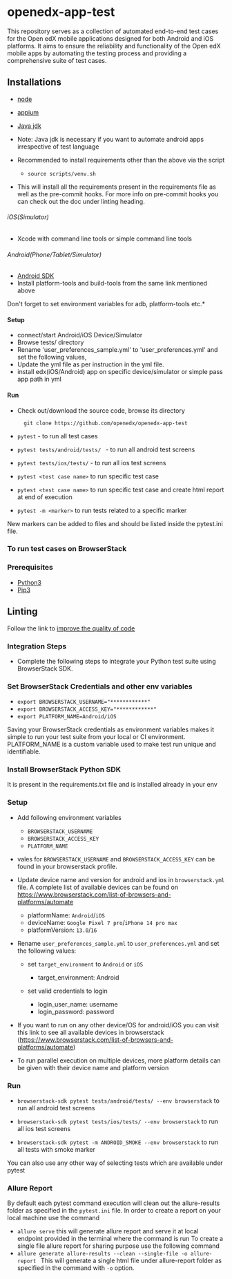 # openedx-app-test
This repository serves as a collection of automated end-to-end test cases for the Open edX mobile applications designed for both Android and iOS platforms.
It aims to ensure the reliability and functionality of the Open edX mobile apps by automating the testing process and providing a comprehensive suite of test cases.

## Installations
- [node](https://nodejs.org/en/)
- [appium](https://appium.io/docs/en/latest/quickstart/)
- [Java jdk](https://www.oracle.com/europe/java/technologies/downloads/)
- Note: Java jdk is necessary if you want to automate android apps irrespective of test language

- Recommended to install requirements other than the above via the script
  -     source scripts/venv.sh
- This will install all the requirements present in the requirements file as well as the pre-commit hooks. For more info on pre-commit hooks you can check out the doc under linting heading.
###### iOS(Simulator)
 - Xcode with command line tools or simple command line tools

###### Android(Phone/Tablet/Simulator)
 - [Android SDK](https://developer.android.com/tools)
 - Install platform-tools and build-tools from the same link mentioned above

 Don't forget to set environment variables for adb, platform-tools etc.*

#### Setup
- connect/start Android/iOS Device/Simulator
- Browse tests/ directory
- Rename 'user_preferences_sample.yml' to 'user_preferences.yml' and set the following values,
- Update the yml file as per instruction in the yml file.
- install edx(iOS/Android) app on specific device/simulator or simple pass app path in yml

#### Run
- Check out/download the source code, browse its directory

        git clone https://github.com/openedx/openedx-app-test

- `pytest` - to run all test cases

- `pytest tests/android/tests/ ` - to run all android test screens

- `pytest tests/ios/tests/` - to run all ios test screens

- `pytest <test case name>` to run specific test case

- `pytest <test case name>` to run specific test case and create html report at end of execution

- `pytest -m <marker>` to run tests related to a specific marker

New markers can be added to files and should be listed inside the pytest.ini file.

### To run test cases on BrowserStack

### Prerequisites
- [Python3](https://www.python.org/downloads/)
- [Pip3](https://stackoverflow.com/questions/6587507/how-to-install-pip-with-python-3)

## Linting

Follow the link to [improve the quality of code](./docs/linting.md)

### Integration Steps
- Complete the following steps to integrate your Python test suite using BrowserStack SDK.

### Set BrowserStack Credentials and other env variables
- `export BROWSERSTACK_USERNAME="************"`
- `export BROWSERSTACK_ACCESS_KEY="************"`
- `export PLATFORM_NAME=Android/iOS`

Saving your BrowserStack credentials as environment variables makes it simple to run your test suite from your local or CI environment.
PLATFORM_NAME is a custom variable used to make test run unique and identifiable.

### Install BrowserStack Python SDK
It is present in the requirements.txt file and is installed already in your env

### Setup
- Add following environment variables
  - `BROWSERSTACK_USERNAME`
  - `BROWSERSTACK_ACCESS_KEY`
  - `PLATFORM_NAME`

- vales for `BROWSERSTACK_USERNAME` and `BROWSERSTACK_ACCESS_KEY` can be found in your browserstack profile.

- Update device name and version for android and ios in `browserstack.yml` file. A complete list of available devices can be found on https://www.browserstack.com/list-of-browsers-and-platforms/automate
  - platformName: `Android`/`iOS`
  - deviceName: `Google Pixel 7 pro`/`iPhone 14 pro max`
  - platformVersion: `13.0`/`16`

- Rename `user_preferences_sample.yml` to `user_preferences.yml` and set the following values:

    - set `target_environment` to `Android` or `iOS`
      - target_environment: Android

    - set valid credentials to login
      - login_user_name: username
      - login_password: password

- If you want to run on any other device/OS for android/iOS you can visit this link to see all available devices in browserstack (https://www.browserstack.com/list-of-browsers-and-platforms/automate)

- To run parallel execution on multiple devices, more platform details can be given with their device name and platform version
### Run

- `browserstack-sdk pytest tests/android/tests/ --env browserstack` to run all android
test screens

- `browserstack-sdk pytest tests/ios/tests/ --env browserstack` to run all ios
test screens

- `browserstack-sdk pytest -m ANDROID_SMOKE --env browserstack` to run all tests with smoke marker

You can also use any other way of selecting tests which are available under pytest

### Allure Report
By default each pytest command execution will clean out the allure-results folder as specified in the `pytest.ini` file.
In order to create a report on your local machine use the command
- `allure serve` this will generate allure report and serve it at local endpoint provided in the terminal where the command is run
To create a single file allure report for sharing purpose use the following command
- `allure generate allure-results --clean --single-file -o allure-report ` This will generate a single html file under allure-report folder as specified in the command with `-o` option.
